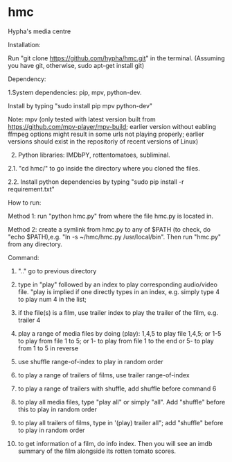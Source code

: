 # hmc
Hypha's media centre

Installation:

Run "git clone https://github.com/hypha/hmc.git" in the terminal. (Assuming you have git, otherwise, sudo apt-get install git)




Dependency:

1.System dependencies: pip, mpv, python-dev.

Install by typing "sudo install pip mpv python-dev"

Note:  mpv (only tested with latest version built from https://github.com/mpv-player/mpv-build; earlier version without eabling ffmpeg options might result in some urls not playing properly; earlier versions should exist in the repositoriy of recent versions of Linux)


2. Python libraries: IMDbPY, rottentomatoes, subliminal.

2.1. "cd hmc/" to go inside the directory where you cloned the files. 

2.2. Install python dependencies by typing "sudo pip install -r requirement.txt" 




How to run:

Method 1: run "python hmc.py" from where the file hmc.py is located in.

Method 2: create a symlink from hmc.py to any of $PATH (to check, do "echo $PATH),e.g. "ln -s ~/hmc/hmc.py /usr/local/bin". Then run "hmc.py" from any directory.



Command:

1. ".." go to previous directory

2. type in "play" followed by an index to play corresponding audio/video file. "play is implied if one directly types in an index, e.g. simply type 4 to play num 4 in the list; 

3. if the file(s) is a film, use trailer index to play the trailer of the film, e.g. trailer 4

4. play a range of media files by doing (play):
   1,4,5 to play file 1,4,5;
   or 1-5 to play from file 1 to 5; 
   or 1- to play from file 1 to the end 
   or 5- to play from 1 to 5 in reverse

5. use shuffle range-of-index to play in random order

6. to play a range of trailers of films, use trailer range-of-index

7. to play a range of trailers with shuffle, add shuffle before command 6

8. to play all media files, type "play all" or simply "all". Add "shuffle" before this to play in random order

9. to play all trailers of films, type in '(play) trailer all"; add "shuffle" before to play in random order

10. to get information of a film, do info index. Then you will see an imdb summary of the film alongside its rotten tomato scores.
